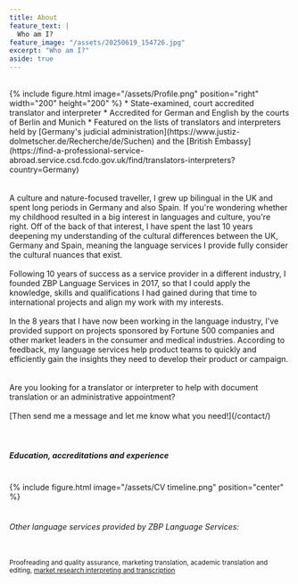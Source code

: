 ```yaml
---
title: About
feature_text: |
  Who am I?
feature_image: "/assets/20250619_154726.jpg"
excerpt: "Who am I?"
aside: true
---
```


<br>
{% include figure.html image="/assets/Profile.png" position="right" width="200" height="200" %}
* State-examined, court accredited translator and interpreter
* Accredited for German and English by the courts of Berlin and Munich
* Featured on the lists of translators and interpreters held by [Germany's judicial administration](https://www.justiz-dolmetscher.de/Recherche/de/Suchen) and the [British Embassy](https://find-a-professional-service-abroad.service.csd.fcdo.gov.uk/find/translators-interpreters?country=Germany)
<br><br><br>
A culture and nature-focused traveller, I grew up bilingual in the UK and spent long periods in Germany and also Spain. If you're wondering whether my childhood resulted in a big interest in languages and culture, you're right. Off of the back of that interest, I have spent the last 10 years deepening my understanding of the cultural differences between the UK, Germany and Spain, meaning the language services I provide fully consider the cultural nuances that exist.
<br><br>
Following 10 years of success as a service provider in a different industry, I founded ZBP Language Services in 2017, so that I could apply the knowledge, skills and qualifications I had gained during that time to international projects and align my work with my interests.
<br><br>
In the 8 years that I have now been working in the language industry, I've provided support on projects sponsored by Fortune 500 companies and other market leaders in the consumer and medical industries. According to feedback, my language services help product teams to quickly and efficiently gain the insights they need to develop their product or campaign.
<br><br><br>
Are you looking for a translator or interpreter to help with document translation or an administrative appointment?
<br><br>[Then send me a message and let me know what you need!](/contact/)<br><br><br>
<h5>Education, accreditations and experience</h5>
<br>
{% include figure.html image="/assets/CV timeline.png" position="center" %}
<br><br>
<h6>Other language services provided by ZBP Language Services:</h6><br>
<small>Proofreading and quality assurance, marketing translation, academic translation and editing,  <a href="https://www.zbp-language-services.com/" target="_blank" title="market research interpreting and transcription">market research interpreting and transcription</a></small>
<br><br><br>